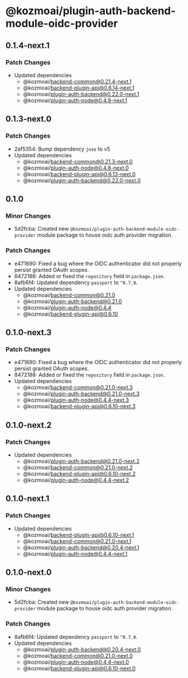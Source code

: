 # @kozmoai/plugin-auth-backend-module-oidc-provider

## 0.1.4-next.1

### Patch Changes

- Updated dependencies
  - @kozmoai/backend-common@0.21.4-next.1
  - @kozmoai/backend-plugin-api@0.6.14-next.1
  - @kozmoai/plugin-auth-backend@0.22.0-next.1
  - @kozmoai/plugin-auth-node@0.4.9-next.1

## 0.1.3-next.0

### Patch Changes

- 2af5354: Bump dependency `jose` to v5
- Updated dependencies
  - @kozmoai/backend-common@0.21.3-next.0
  - @kozmoai/plugin-auth-node@0.4.8-next.0
  - @kozmoai/backend-plugin-api@0.6.13-next.0
  - @kozmoai/plugin-auth-backend@0.22.0-next.0

## 0.1.0

### Minor Changes

- 5d2fcba: Created new `@kozmoai/plugin-auth-backend-module-oidc-provider` module package to house oidc auth provider migration.

### Patch Changes

- e471890: Fixed a bug where the OIDC authenticator did not properly persist granted OAuth scopes.
- 8472188: Added or fixed the `repository` field in `package.json`.
- 8afb6f4: Updated dependency `passport` to `^0.7.0`.
- Updated dependencies
  - @kozmoai/backend-common@0.21.0
  - @kozmoai/plugin-auth-backend@0.21.0
  - @kozmoai/plugin-auth-node@0.4.4
  - @kozmoai/backend-plugin-api@0.6.10

## 0.1.0-next.3

### Patch Changes

- e471890: Fixed a bug where the OIDC authenticator did not properly persist granted OAuth scopes.
- 8472188: Added or fixed the `repository` field in `package.json`.
- Updated dependencies
  - @kozmoai/backend-common@0.21.0-next.3
  - @kozmoai/plugin-auth-backend@0.21.0-next.3
  - @kozmoai/plugin-auth-node@0.4.4-next.3
  - @kozmoai/backend-plugin-api@0.6.10-next.3

## 0.1.0-next.2

### Patch Changes

- Updated dependencies
  - @kozmoai/plugin-auth-backend@0.21.0-next.2
  - @kozmoai/backend-common@0.21.0-next.2
  - @kozmoai/backend-plugin-api@0.6.10-next.2
  - @kozmoai/plugin-auth-node@0.4.4-next.2

## 0.1.0-next.1

### Patch Changes

- Updated dependencies
  - @kozmoai/backend-plugin-api@0.6.10-next.1
  - @kozmoai/backend-common@0.21.0-next.1
  - @kozmoai/plugin-auth-backend@0.20.4-next.1
  - @kozmoai/plugin-auth-node@0.4.4-next.1

## 0.1.0-next.0

### Minor Changes

- 5d2fcba: Created new `@kozmoai/plugin-auth-backend-module-oidc-provider` module package to house oidc auth provider migration.

### Patch Changes

- 8afb6f4: Updated dependency `passport` to `^0.7.0`.
- Updated dependencies
  - @kozmoai/plugin-auth-backend@0.20.4-next.0
  - @kozmoai/backend-common@0.21.0-next.0
  - @kozmoai/plugin-auth-node@0.4.4-next.0
  - @kozmoai/backend-plugin-api@0.6.10-next.0
